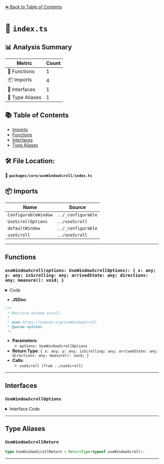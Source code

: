 [⬅️ Back to Table of Contents](../../../index.md)

# 📄 `index.ts`

## 📊 Analysis Summary

| Metric | Count |
|--------|-------|
| 🔧 Functions | 1 |
| 📦 Imports | 4 |
| 📐 Interfaces | 1 |
| 📑 Type Aliases | 1 |

## 📚 Table of Contents

- [Imports](#imports)
- [Functions](#functions)
- [Interfaces](#interfaces)
- [Type Aliases](#type-aliases)

## 🛠️ File Location:
📂 **`packages/core/useWindowScroll/index.ts`**

## 📦 Imports

| Name | Source |
|------|--------|
| `ConfigurableWindow` | `../_configurable` |
| `UseScrollOptions` | `../useScroll` |
| `defaultWindow` | `../_configurable` |
| `useScroll` | `../useScroll` |


---

## Functions

### `useWindowScroll(options: UseWindowScrollOptions): { x: any; y: any; isScrolling: any; arrivedState: any; directions: any; measure(): void; }`

<details><summary>Code</summary>

```ts
export function useWindowScroll(options: UseWindowScrollOptions = {}) {
  const { window = defaultWindow, ...rest } = options
  return useScroll(window, rest)
}
```
</details>

- **JSDoc**:
```ts
/**
 * Reactive window scroll.
 *
 * @see https://vueuse.org/useWindowScroll
 * @param options
 */
```

- **Parameters**:
  - `options: UseWindowScrollOptions`
- **Return Type**: `{ x: any; y: any; isScrolling: any; arrivedState: any; directions: any; measure(): void; }`
- **Calls**:
  - `useScroll (from ../useScroll)`

---

## Interfaces

### `UseWindowScrollOptions`

<details><summary>Interface Code</summary>

```ts
export interface UseWindowScrollOptions extends ConfigurableWindow, UseScrollOptions {
}
```
</details>


---

## Type Aliases

### `UseWindowScrollReturn`

```ts
type UseWindowScrollReturn = ReturnType<typeof useWindowScroll>;
```


---